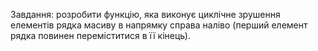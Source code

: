 Завдання: розробити функцію, яка виконує циклічне зрушення елементів рядка масиву в напрямку справа наліво (перший елемент рядка повинен переміститися в її кінець).
